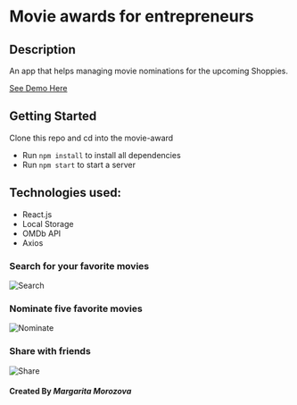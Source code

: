 # Movie awards for entrepreneurs

## Description

An app that helps managing movie nominations for the upcoming Shoppies.

[See Demo Here](https://shoppies-award.netlify.app/)

## Getting Started

Clone this repo and cd into the movie-award

- Run `npm install` to install all dependencies
- Run `npm start` to start a server

## Technologies used:

- React.js
- Local Storage
- OMDb API
- Axios

### Search for your favorite movies
![Search](https://res.cloudinary.com/diexi8g0j/image/upload/v1609966163/1_vsggux.png)

### Nominate five favorite movies
![Nominate](https://res.cloudinary.com/diexi8g0j/image/upload/v1609966155/2_br07i0.png)

### Share with friends
![Share](https://res.cloudinary.com/diexi8g0j/image/upload/v1609966151/3_pi6wjf.png)

#### Created By _**Margarita Morozova**_
